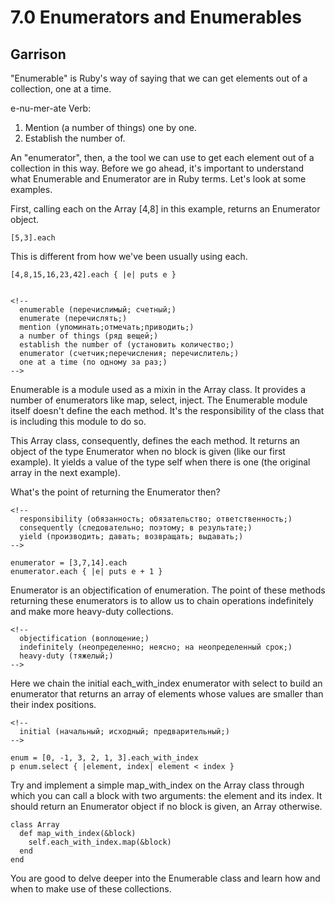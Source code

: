 ﻿# 7.0 Enumerators and Enumerables #

## Garrison ##

"Enumerable" is Ruby's way of saying that we can get elements out of a collection, one at a time.

e-nu-mer-ate Verb:
1. Mention (a number of things) one by one.
2. Establish the number of.

An "enumerator", then, a the tool we can use to get each element out of a collection in this way. Before we go ahead, it's important to understand what Enumerable and Enumerator are in Ruby terms. Let's look at some examples.

First, calling each on the Array [4,8] in this example, returns an Enumerator object.

	[5,3].each

This is different from how we've been usually using each.

	[4,8,15,16,23,42].each { |e| puts e }


	<!--
	  enumerable (перечислимый; счетный;)
	  enumerate (перечислять;)
	  mention (упоминать;отмечать;приводить;)
	  a number of things (ряд вещей;)
	  establish the number of (установить количество;)
	  enumerator (счетчик;перечисления; перечислитель;)
	  one at a time (по одному за раз;)
	-->


Enumerable is a module used as a mixin in the Array class. It provides a number of enumerators like map, select, inject. The Enumerable module itself doesn't define the each method. It's the responsibility of the class that is including this module to do so.

This Array class, consequently, defines the each method. It returns an object of the type Enumerator when no block is given (like our first example). It yields a value of the type self when there is one (the original array in the next example).

What's the point of returning the Enumerator then?

	<!--
	  responsibility (обязанность; обязательство; ответственность;)
	  consequently (следовательно; поэтому; в результате;)
	  yield (производить; давать; возвращать; выдавать;)
	-->	

	enumerator = [3,7,14].each
	enumerator.each { |e| puts e + 1 }

Enumerator is an objectification of enumeration. The point of these methods returning these enumerators is to allow us to chain operations indefinitely and make more heavy-duty collections.

	<!--
	  objectification (воплощение;)
	  indefinitely (неопределенно; неясно; на неопределенный срок;)
	  heavy-duty (тяжелый;)
	-->

Here we chain the initial each_with_index enumerator with select to build an enumerator that returns an array of elements whose values are smaller than their index positions.

	<!--
	  initial (начальный; исходный; предварительный;)
	-->

	enum = [0, -1, 3, 2, 1, 3].each_with_index
	p enum.select { |element, index| element < index }

Try and implement a simple map_with_index on the Array class through which you can call a block with two arguments: the element and its index. It should return an Enumerator object if no block is given, an Array otherwise.

	class Array
	  def map_with_index(&block)
	    self.each_with_index.map(&block)
	  end
	end

You are good to delve deeper into the Enumerable class and learn how and when to make use of these collections.

